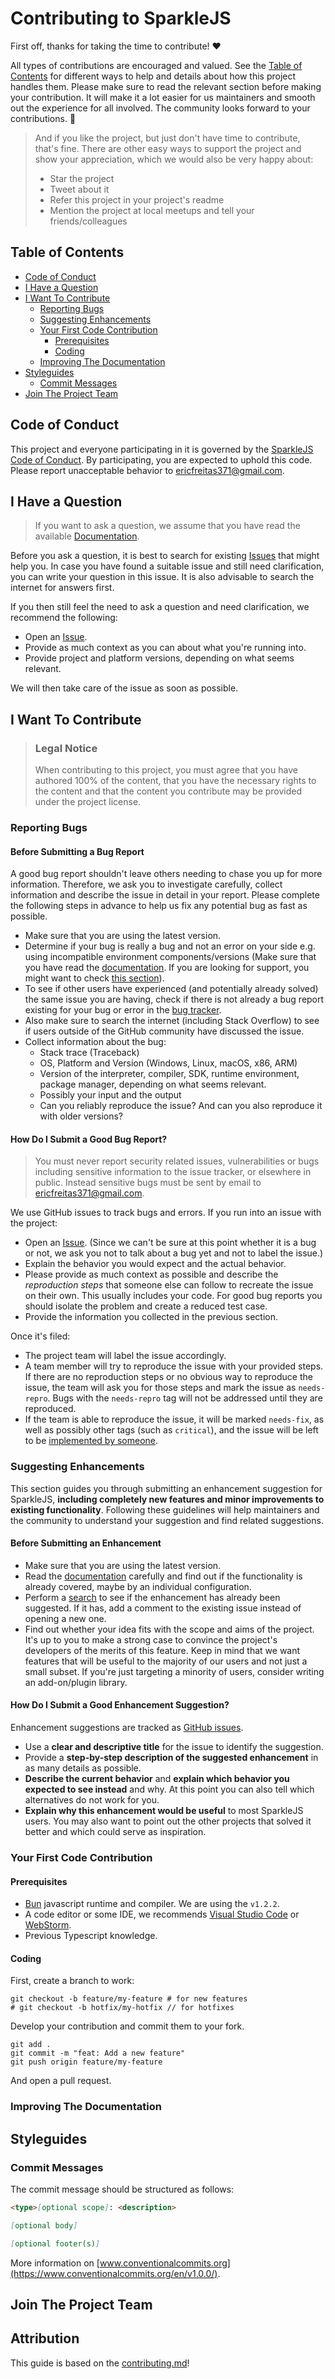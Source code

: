 <!-- omit in toc -->
# Contributing to SparkleJS

First off, thanks for taking the time to contribute! ❤️

All types of contributions are encouraged and valued.
See the [Table of Contents](#table-of-contents) for different ways to help and
details about how this project handles them. Please make sure to read the relevant
section before making your contribution. It will make it a lot easier for us
maintainers and smooth out the experience for all involved. The community looks
forward to your contributions. 🎉

> And if you like the project, but just don't have time to contribute, that's fine.
> There are other easy ways to support the project and show your appreciation,
> which we would also be very happy about:
>
> - Star the project
> - Tweet about it
> - Refer this project in your project's readme
> - Mention the project at local meetups and tell your friends/colleagues

<!-- omit in toc -->
## Table of Contents

- [Code of Conduct](#code-of-conduct)
- [I Have a Question](#i-have-a-question)
- [I Want To Contribute](#i-want-to-contribute)
  - [Reporting Bugs](#reporting-bugs)
  - [Suggesting Enhancements](#suggesting-enhancements)
  - [Your First Code Contribution](#your-first-code-contribution)
    - [Prerequisites](#prerequisites)
    - [Coding](#coding)
  - [Improving The Documentation](#improving-the-documentation)
- [Styleguides](#styleguides)
  - [Commit Messages](#commit-messages)
- [Join The Project Team](#join-the-project-team)

## Code of Conduct

This project and everyone participating in it is governed by the
[SparkleJS Code of Conduct](https://github.com/freitaseric/sparklejs/blob//CODE_OF_CONDUCT.md).
By participating, you are expected to uphold this code.
Please report unacceptable behavior
to <ericfreitas371@gmail.com>.

## I Have a Question

> If you want to ask a question, we assume that you have read the available [Documentation](https://github.com/freitaseric/sparklejs).

Before you ask a question, it is best to search for existing
[Issues](https://github.com/freitaseric/sparklejs/issues) that might help you.
In case you have found a suitable issue and still need clarification,
you can write your question in this issue.
It is also advisable to search the internet for answers first.

If you then still feel the need to ask a question and need clarification,
we recommend the following:

- Open an [Issue](https://github.com/freitaseric/sparklejs/issues/new).
- Provide as much context as you can about what you're running into.
- Provide project and platform versions, depending on what seems relevant.

We will then take care of the issue as soon as possible.

## I Want To Contribute

> ### Legal Notice <!-- omit in toc -->
>
> When contributing to this project, you must agree that you have authored 100%
> of the content, that you have the necessary rights to the content and that the
> content you contribute may be provided under the project license.

### Reporting Bugs

<!-- omit in toc -->
#### Before Submitting a Bug Report

A good bug report shouldn't leave others needing to chase you up for more information.
Therefore, we ask you to investigate carefully, collect information and describe
the issue in detail in your report. Please complete the following steps in advance
to help us fix any potential bug as fast as possible.

- Make sure that you are using the latest version.
- Determine if your bug is really a bug and not an error on your side e.g. using incompatible environment components/versions (Make sure that you have read the [documentation](https://github.com/freitaseric/sparklejs). If you are looking for support, you might want to check [this section](#i-have-a-question)).
- To see if other users have experienced (and potentially already solved) the same issue you are having, check if there is not already a bug report existing for your bug or error in the [bug tracker](https://github.com/freitaseric/sparklejs/issues?q=label%3Abug).
- Also make sure to search the internet (including Stack Overflow) to see if users outside of the GitHub community have discussed the issue.
- Collect information about the bug:
  - Stack trace (Traceback)
  - OS, Platform and Version (Windows, Linux, macOS, x86, ARM)
  - Version of the interpreter, compiler, SDK, runtime environment, package manager, depending on what seems relevant.
  - Possibly your input and the output
  - Can you reliably reproduce the issue? And can you also reproduce it with older versions?

<!-- omit in toc -->
#### How Do I Submit a Good Bug Report?

> You must never report security related issues, vulnerabilities or bugs including
> sensitive information to the issue tracker, or elsewhere in public. Instead
> sensitive bugs must be sent by email to <ericfreitas371@gmail.com>.
<!-- You may add a PGP key to allow the messages to be sent encrypted as well. -->

We use GitHub issues to track bugs and errors.
If you run into an issue with the project:

- Open an [Issue](https://github.com/freitaseric/sparklejs/issues/new). (Since we can't be sure at this point whether it is a bug or not, we ask you not to talk about a bug yet and not to label the issue.)
- Explain the behavior you would expect and the actual behavior.
- Please provide as much context as possible and describe the *reproduction steps* that someone else can follow to recreate the issue on their own. This usually includes your code. For good bug reports you should isolate the problem and create a reduced test case.
- Provide the information you collected in the previous section.

Once it's filed:

- The project team will label the issue accordingly.
- A team member will try to reproduce the issue with your provided steps. If there are no reproduction steps or no obvious way to reproduce the issue, the team will ask you for those steps and mark the issue as `needs-repro`. Bugs with the `needs-repro` tag will not be addressed until they are reproduced.
- If the team is able to reproduce the issue, it will be marked `needs-fix`, as well as possibly other tags (such as `critical`), and the issue will be left to be [implemented by someone](#your-first-code-contribution).

### Suggesting Enhancements

This section guides you through submitting an enhancement suggestion for SparkleJS,
**including completely new features and minor improvements to existing functionality**.
Following these guidelines will help maintainers and the community to understand
your suggestion and find related suggestions.

<!-- omit in toc -->
#### Before Submitting an Enhancement

- Make sure that you are using the latest version.
- Read the [documentation](https://github.com/freitaseric/sparklejs) carefully and find out if the functionality is already covered, maybe by an individual configuration.
- Perform a [search](https://github.com/freitaseric/sparklejs/issues) to see if the enhancement has already been suggested. If it has, add a comment to the existing issue instead of opening a new one.
- Find out whether your idea fits with the scope and aims of the project. It's up to you to make a strong case to convince the project's developers of the merits of this feature. Keep in mind that we want features that will be useful to the majority of our users and not just a small subset. If you're just targeting a minority of users, consider writing an add-on/plugin library.

<!-- omit in toc -->
#### How Do I Submit a Good Enhancement Suggestion?

Enhancement suggestions are tracked as [GitHub issues](https://github.com/freitaseric/sparklejs/issues).

- Use a **clear and descriptive title** for the issue to identify the suggestion.
- Provide a **step-by-step description of the suggested enhancement** in as many details as possible.
- **Describe the current behavior** and **explain which behavior you expected to see instead** and why. At this point you can also tell which alternatives do not work for you.
- **Explain why this enhancement would be useful** to most SparkleJS users. You may also want to point out the other projects that solved it better and which could serve as inspiration.

### Your First Code Contribution

#### Prerequisites

- [Bun](https://bun.sh) javascript runtime and compiler. We are using the `v1.2.2`.
- A code editor or some IDE, we recommends [Visual Studio Code](https://code.visualstudio.com) or [WebStorm](https://www.jetbrains.com/webstorm/).
- Previous Typescript knowledge.

#### Coding

First, create a branch to work:

```shell
git checkout -b feature/my-feature # for new features
# git checkout -b hotfix/my-hotfix // for hotfixes
```

Develop your contribution and commit them to your fork.

```shell
git add .
git commit -m "feat: Add a new feature"
git push origin feature/my-feature
```

And open a pull request.

### Improving The Documentation
<!-- TODO
Updating, improving and correcting the documentation

-->

## Styleguides

### Commit Messages

The commit message should be structured as follows:

```markdown
<type>[optional scope]: <description>

[optional body]

[optional footer(s)]
```

More information on [www.conventionalcommits.org](https://www.conventionalcommits.org/en/v1.0.0/).

## Join The Project Team
<!-- TODO -->

<!-- omit in toc -->
## Attribution

This guide is based on the [contributing.md](https://contributing.md/generator)!
